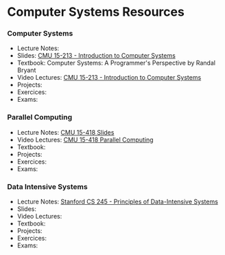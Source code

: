# Computer Systems Resources

### Computer Systems

- Lecture Notes:
- Slides: [CMU 15-213 - Introduction to Computer Systems](https://www.cs.cmu.edu/~213/schedule.html)
- Textbook: Computer Systems: A Programmer's Perspective by Randal Bryant
- Video Lectures: [CMU 15-213 - Introduction to Computer Systems](https://scs.hosted.panopto.com/Panopto/Pages/Sessions/List.aspx#folderID=%22b96d90ae-9871-4fae-91e2-b1627b43e25e%22)
- Projects:
- Exercices:
- Exams:

### Parallel Computing

- Lecture Notes: [CMU 15-418 Slides](http://15418.courses.cs.cmu.edu/spring2015/reading)
- Video Lectures: [CMU 15-418 Parallel Computing](https://scs.hosted.panopto.com/Panopto/Pages/Sessions/List.aspx#folderID=%22a5862643-2416-49ef-b46b-13465d1b6df0%22)
- Textbook:
- Projects:
- Exercices:
- Exams:

### Data Intensive Systems

- Lecture Notes: [Stanford CS 245 - Principles of Data-Intensive Systems](https://web.stanford.edu/class/cs245/)
- Slides:
- Video Lectures:
- Textbook:
- Projects:
- Exercices:
- Exams:

